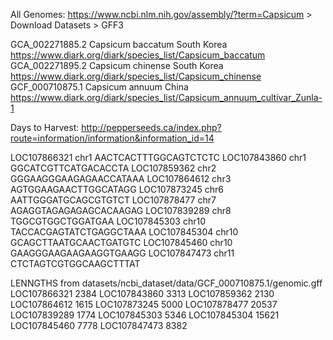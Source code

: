 All Genomes:
https://www.ncbi.nlm.nih.gov/assembly/?term=Capsicum > Download Datasets > GFF3

GCA_002271885.2 Capsicum baccatum South Korea https://www.diark.org/diark/species_list/Capsicum_baccatum
GCA_002271895.2 Capsicum chinense South Korea https://www.diark.org/diark/species_list/Capsicum_chinense
GCF_000710875.1 Capsicum annuum China https://www.diark.org/diark/species_list/Capsicum_annuum_cultivar_Zunla-1

Days to Harvest:
http://pepperseeds.ca/index.php?route=information/information&information_id=14

LOC107866321 chr1 AACTCACTTTGGCAGTCTCTC
LOC107843860 chr1 GGCATCGTTCATGACACCTA
LOC107859362 chr2 GGGAAGGGAAGAGAACCATAAA
LOC107864612 chr3 AGTGGAAGAACTTGGCATAGG
LOC107873245 chr6 AATTGGGATGCAGCGTGTCT
LOC107878477 chr7 AGAGGTAGAGAGAGCACAAGAG
LOC107839289 chr8 TGGCGTGGCTGGATGAA
LOC107845303 chr10 TACCACGAGTATCTGAGGCTAAA
LOC107845304 chr10 GCAGCTTAATGCAACTGATGTC
LOC107845460 chr10 GAAGGGAAGAAGAAGGTGAAGG
LOC107847473 chr11 CTCTAGTCGTGGCAAGCTTTAT

LENNGTHS from datasets/ncbi_dataset/data/GCF_000710875.1/genomic.gff
LOC107866321 2384
LOC107843860 3313
LOC107859362 2130
LOC107864612 1615
LOC107873245 5000
LOC107878477 20537
LOC107839289 1774
LOC107845303 5346
LOC107845304 15621
LOC107845460 7778
LOC107847473 8382
